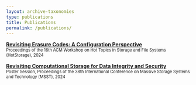 ```yaml
---
layout: archive-taxonomies
type: publications
title: Publications
permalink: /publications/
---
```

[**Revisiting Erasure Codes: A Configuration Perspective**](https://dl.acm.org/doi/10.1145/3655038.3665951)<br>
<span style="font-size:80%">Proceedings of the 16th ACM Workshop on Hot Topics in Storage and File Systems (HotStorage), 2024</span>

[**Revisiting Computational Storage for Data Integrity and Security**](https://par.nsf.gov/biblio/10530167)<br>
<span style="font-size:80%">Poster Session, Proceedings of the 38th International Conference on Massive Storage Systems and Technology (MSST), 2024</span>
